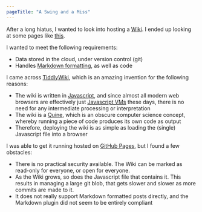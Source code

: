 ```yaml
---
pageTitle: "A Swing and a Miss"
---
```


After a long hiatus, I wanted to look into hosting a 
[Wiki](https://web.archive.org/web/20020430181259/http://c2.com/cgi/wiki?WikiDesignPrinciples). 
I ended up looking at some pages like [this](https://en.wikipedia.org/wiki/List_of_wiki_software).

I wanted to meet the following requirements:

- Data stored in the cloud, under version control (git)
- Handles [Markdown formatting](https://daringfireball.net/projects/markdown/), as well as code 

I came across [TiddlyWiki](https://tiddlywiki.com/), which is an amazing invention for the following reasons:

- The wiki is written in [Javascript](https://www.javascript.com/), and since almost all modern web browsers are effectively just [Javascript VMs](https://softwareengineeringdaily.com/2018/10/03/javascript-and-the-inner-workings-of-your-browser/) these days, there is no need for any intermediate processing or interpretation
- The wiki is a [Quine](https://en.wikipedia.org/wiki/Quine_(computing)), which is an obscure computer science concept, whereby running a piece of code produces its own code as output
- Therefore, deploying the wiki is as simple as loading the (single) Javascript file into a browser

I was able to get it running hosted on [GitHub Pages](https://pages.github.com/), but I found a few obstacles:

- There is no practical security available. The Wiki can be marked as read-only for everyone, or open for everyone.
- As the Wiki grows, so does the Javascript file that contains it. This results in managing a large git blob, that gets slower and slower as more commits are made to it.
- It does not really support Markdown formatted posts directly, and the Markdown plugin did not seem to be entirely compliant
